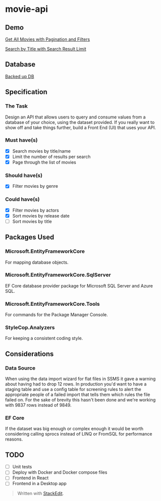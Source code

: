 # movie-api

## Demo
[Get All Movies with Pagination and Filters](https://1drv.ms/v/s!Aj71ROvXuJl_n8xwsOMcokJOFDV3Jg?e=KPgMp7)

[Search by Title with Search Result Limit](https://1drv.ms/v/s!Aj71ROvXuJl_n8wdjR_A_TL9oWbA5Q?e=77nkdw)

## Database
[Backed up DB](https://1drv.ms/u/s!Aj71ROvXuJl_n8x3T3oy5Oi3os21ow?e=S4JVJh)

## Specification
### The Task
Design an API that allows users to query and consume values from a database of your choice, using the dataset provided.
If you really want to show off and take things further, build a Front End (UI) that uses your API.

### Must have(s)
- [x] Search movies by title/name
- [x] Limit the number of results per search
- [x] Page through the list of movies

### Should have(s)
- [x] Filter movies by genre

### Could have(s)
- [x] Filter movies by actors
- [x] Sort movies by release date
- [ ] Sort movies by title

## Packages Used
### Microsoft.EntityFrameworkCore
For mapping database objects.
### Microsoft.EntityFrameworkCore.SqlServer
EF Core database provider package for Microsoft SQL Server and Azure SQL.
### Microsoft.EntityFrameworkCore.Tools
For commands for the Package Manager Console.
### StyleCop.Analyzers
For keeping a consistent coding style.

## Considerations
### Data Source
When using the data import wizard for flat files in SSMS it gave a warning about having had to drop 12 rows.
In production you'd want to have a staging table and use a config table for screening rules to alert the appropriate people of a failed import that tells them which rules the file failed on.
For the sake of brevity this hasn't been done and we're working with 9837 rows instead of 9849.
### EF Core
If the dataset was big enough or complex enough it would be worth considering calling sprocs instead of LINQ or FromSQL for performance reasons.

## TODO
- [ ] Unit tests
- [ ] Deploy with Docker and Docker compose files
- [ ] Frontend in React
- [ ] Frontend in a Desktop app

> Written with [StackEdit](https://stackedit.io/).
